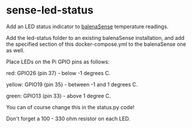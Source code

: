 # sense-led-status
Add an LED status indicator to [balenaSense](https://github.com/balenalabs/balena-sense) temperature readings.

Add the led-status folder to an existing balenaSense installation, and add the specified section of this docker-compose.yml to the balenaSense one as well.

Place LEDs on the Pi GPIO pins as follows:

red: GPIO26 (pin 37) - below -1 degrees C.

yellow: GPIO19 (pin 35) - between -1 and 1 degrees C.

green: GPIO13 (pin 33) - above 1 degree C.

You can of course change this in the status.py code!

Don't forget a 100 - 330 ohm resistor on each LED.

